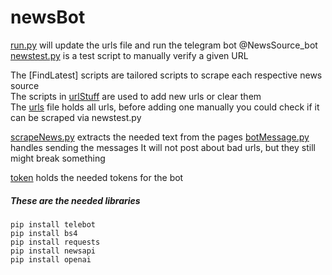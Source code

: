 # newsBot
[run.py](run.py) will update the urls file and run the telegram bot @NewsSource_bot  
[newstest.py](newstest.py) is a test script to manually verify a given URL  

The [FindLatest] scripts are tailored scripts to scrape each respective news source  
The scripts in [urlStuff](urlStuff) are used to add new urls or clear them  
The [urls](urlStuff/urls.txt) file holds all urls, before adding one manually you could check if it can be scraped via newstest.py  

[scrapeNews.py](functions/scrapeNews.py) extracts the needed text from the pages
[botMessage.py](functions/botMessage.py) handles sending the messages
It will not post about bad urls, but they still might break something

[token](token) holds the needed tokens for the bot


##### These are the needed libraries 
```shell
pip install telebot
pip install bs4
pip install requests
pip install newsapi
pip install openai
